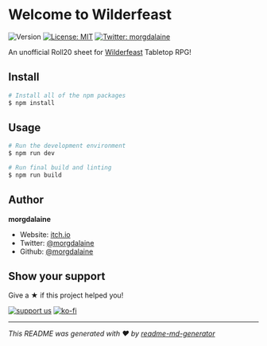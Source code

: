 # Welcome to Wilderfeast

![Version](https://img.shields.io/badge/version-1.0.0-blue.svg?cacheSeconds=2592000)
[![License: MIT](https://img.shields.io/badge/License-MIT-yellow.svg)](#)
[![Twitter: morgdalaine](https://img.shields.io/twitter/follow/morgdalaine.svg?style=social)](https://twitter.com/morgdalaine)

An unofficial Roll20 sheet for [Wilderfeast](https://horribleguild.com/us/product-category/roleplaying-games/wilderfeast) Tabletop RPG!

## Install

```sh
# Install all of the npm packages
$ npm install
```

## Usage

```sh
# Run the development environment
$ npm run dev

# Run final build and linting
$ npm run build
```

## Author

**morgdalaine**

* Website: [itch.io](https://morgdalaine.itch.io)
* Twitter: [@morgdalaine](https://twitter.com/morgdalaine)
* Github: [@morgdalaine](https://github.com/morgdalaine)

## Show your support

Give a ★ if this project helped you!

[![support us](https://img.shields.io/badge/become-a_patreon-orange.svg)](https://www.patreon.com/morgdalaine)
[![ko-fi](https://img.shields.io/badge/buy_me_a-ko_fi-blue.svg)](https://ko-fi.com/morgdalaine)

---

_This README was generated with ♥︎ by [readme-md-generator](https://github.com/kefranabg/readme-md-generator)_
